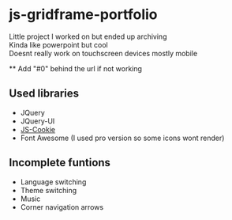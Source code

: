 # js-gridframe-portfolio
Little project I worked on but ended up archiving  
Kinda like powerpoint but cool  
Doesnt really work on touchscreen devices mostly mobile

** Add "#0" behind the url if not working
## Used libraries
- JQuery
- JQuery-UI
- [JS-Cookie](https://github.com/js-cookie/js-cookie)
- Font Awesome (I used pro version so some icons wont render)

## Incomplete funtions
- Language switching
- Theme switching
- Music
- Corner navigation arrows
